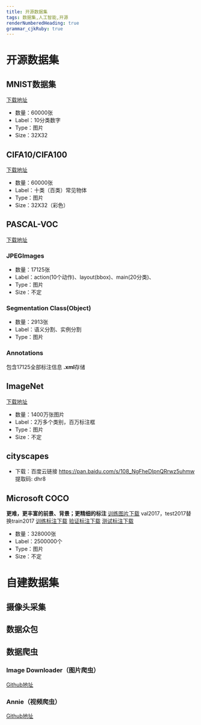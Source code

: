 ```yaml
---
title: 开源数据集
tags: 数据集,人工智能,开源
renderNumberedHeading: true
grammar_cjkRuby: true
---
```

# 开源数据集

## MNIST数据集
[下载地址](http://yann.lecun.com/exdb/mnist/)
- 数量：60000张
- Label：10分类数字
- Type：图片
- Size：32X32

## CIFA10/CIFA100
[下载地址](http://www.cs.toronto.edu/~kriz/cifar.html)
- 数量：60000张
- Label：十类（百类）常见物体
- Type：图片
- Size：32X32（彩色）

## PASCAL-VOC
[下载地址](http://host.robots.ox.ac.uk/pascal/VOC/)
### JPEGImages
- 数量：17125张
- Label：action(10个动作)、layout(bbox)、main(20分类)、
- Type：图片
- Size：不定

### Segmentation Class(Object)
- 数量：2913张
- Label：语义分割、实例分割
- Type：图片

### Annotations
包含17125全部标注信息 **.xml**存储

## ImageNet
[下载地址](http://www.image-net.org/)
- 数量：1400万张图片
- Label：2万多个类别，百万标注框
- Type：图片
- Size：不定

## cityscapes
- 下载：百度云链接
https://pan.baidu.com/s/108_NgFheDIpnQRrwz5uhmw 提取码: dhr8

## Microsoft COCO
**更难，更丰富的前景、背景；更精细的标注**
[训练图片下载](http://images.cocodataset.org/zips/train2017.zip)
val2017，test2017替换train2017
[训练标注下载](http://images.cocodataset.org/annotations/annotations_trainval2017.zip)
[验证标注下载](http://images.cocodataset.org/annotations/stuff_annotations_trainval2017.zip)
[测试标注下载](http://images.cocodataset.org/annotations/image_info_test2017.zip)
- 数量：328000张
- Label：2500000个
- Type：图片
- Size：不定

# 自建数据集

## 摄像头采集

## 数据众包

## 数据爬虫
### Image Downloader（图片爬虫）
[Github地址](https://github.com/sczhengyabin/Image-Downloader)
### Annie（视频爬虫）
[Github地址](https://github.com/iawia002/annie)